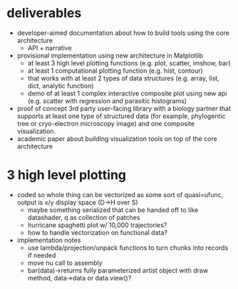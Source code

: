 # deliverables
* developer-aimed documentation about how to build tools using the core architecture
    * API + narrative
* provisional implementation using new architecture in Matplotlib
    * at least 3 high level plotting functions (e.g. plot, scatter, imshow, bar)
    * at least 1 computational plotting function (e.g. hist, contour)
    * that works with at least 2 types of data structures (e.g. array, list, dict, analytic function)
    * demo of at least 1 complex interactive composite plot using new api (e.g. scatter with regression and parasitic histograms)
* proof of concept 3rd party user-facing library with a biology partner that supports at least one type of structured data (for example, phylogentic tree or cryo-electron microscopy image) and one composite visualization.
* academic paper about building visualization tools on top of the core architecture

# 3 high level plotting 
* coded so whole thing can be vectorized as some sort of quasi=ufunc, output is x/y display space (D->H over S)
   * maybe something serialized that can be handed off to like datashader, q as collection of patches
   * hurricane spaghetti plot w/ 10,000 trajectories? 
   * how to handle vectorization on functional data? 
* implementation notes
    * use lambda/projection/unpack functions to turn chunks into records if needed
    * move nu call to assembly
    * bar(data)->returns fully parameterized artist object with draw method, data->data or data.view()?